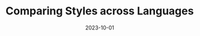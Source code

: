 ---
title: "Comparing Styles across Languages"
collection: publications
permalink: /publications/comparing-style
date: 2023-10-01
venue: 'to appear in EMNLP'
paperurl: 'https://arxiv.org/abs/2310.07135'
citation: '<b>Shreya Havaldar</b>, Matthew Pressimone, Eric Wong, & Lyle Ungar (2023)'


---